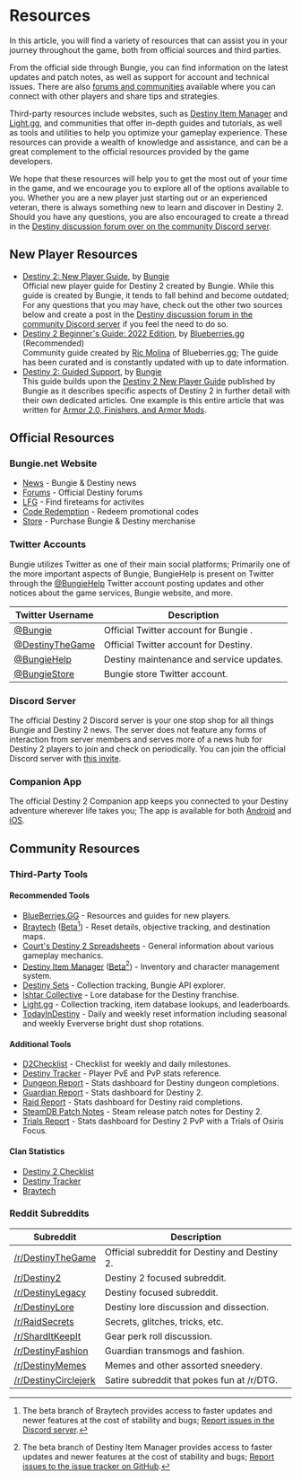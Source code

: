 # Resources
In this article, you will find a variety of resources that can assist you in your journey throughout the game, both from official sources and third parties.

From the official side through Bungie, you can find information on the latest updates and patch notes, as well as support for account and technical issues. There are also [forums and communities](https://www.bungie.net/en-US/Forums/Topics?pNumber=0&tSort=6&tType=0&d=3&lang=en) available where you can connect with other players and share tips and strategies.

Third-party resources include websites, such as [Destiny Item Manager](https://destinyitemmanager.com/) and [Light.gg](https://www.light.gg/), and communities that offer in-depth guides and tutorials, as well as tools and utilities to help you optimize your gameplay experience. These resources can provide a wealth of knowledge and assistance, and can be a great complement to the official resources provided by the game developers.

We hope that these resources will help you to get the most out of your time in the game, and we encourage you to explore all of the options available to you. Whether you are a new player just starting out or an experienced veteran, there is always something new to learn and discover in Destiny 2. Should you have any questions, you are also encouraged to create a thread in the [Destiny discussion forum over on the community Discord server](https://discord.com/channels/555868544244514836/1019732741950033921).

## New Player Resources
* [Destiny 2: New Player Guide](https://www.bungie.net/en/Guide/Destiny2), by [Bungie](https://www.bungie.net/) <br />
Official new player guide for Destiny 2 created by Bungie. While this guide is created by Bungie, it tends to fall behind and become outdated; For any questions that you may have, check out the other two sources below and create a post in the [Destiny discussion forum in the community Discord server](https://discord.com/channels/555868544244514836/1019732741950033921) if you feel the need to do so.
* [Destiny 2 Beginner's Guide: 2022 Edition](https://www.blueberries.gg/leveling/destiny-2-beginners-guide/), by [Blueberries.gg](https://www.blueberries.gg/) (Recommended)<br />
Community guide created by [Ric Molina](https://www.blueberries.gg/author/blueberry_1/) of Blueberries.gg; The guide has been curated and is constantly updated with up to date information.
* [Destiny 2: Guided Support](https://help.bungie.net/hc/en-us/articles/360048720972), by [Bungie](https://www.bungie.net/) <br />
This guide builds upon the [Destiny 2 New Player Guide](https://www.bungie.net/en/Guide/Destiny2) published by Bungie as it describes specific aspects of Destiny 2 in further detail with their own dedicated articles. One example is this entire article that was written for [Armor 2.0, Finishers, and Armor Mods](https://help.bungie.net/hc/en-us/articles/360049202371).


## Official Resources

### Bungie.net Website
* [News](https://www.bungie.net/en/News) - Bungie & Destiny news
* [Forums](https://www.bungie.net/en-US/Forums/) - Official Destiny forums
* [LFG](https://www.bungie.net/en/ClanV2/FireteamSearch) - Find fireteams for activites
* [Code Redemption](https://www.bungie.net/7/en/codes/redeem) - Redeem promotional codes
* [Store](https://bungiestore.com/) - Purchase Bungie & Destiny merchanise

### Twitter Accounts
Bungie utilizes Twitter as one of their main social platforms; Primarily one of the more important aspects of Bungie, BungieHelp is present on Twitter through the [@BungieHelp](https://twitter.com/BungieHelp) Twitter account posting updates and other notices about the game services, Bungie website, and more.

| Twitter Username                                      | Description                               |
| ----------------------------------------------------- | ----------------------------------------- |
| [@Bungie](https://twitter.com/Bungie)                 | Official Twitter account for Bungie .     |
| [@DestinyTheGame](https://twitter.com/DestinyTheGame) | Official Twitter account for Destiny.     |
| [@BungieHelp](https://twitter.com/BungieHelp)         | Destiny maintenance and service updates.  |
| [@BungieStore](https://twitter.com/BungieStore)       | Bungie store Twitter account.             |

### Discord Server
The official Destiny 2 Discord server is your one stop shop for all things Bungie and Destiny 2 news. The server does not feature any forms of interaction from server members and serves more of a news hub for Destiny 2 players to join and check on periodically. You can join the official Discord server with [this invite](https://discord.com/invite/destinygame).

### Companion App
The official Destiny 2 Companion app keeps you connected to your Destiny adventure wherever life takes you; The app is available for both [Android](https://play.google.com/store/apps/details?id=com.bungieinc.bungiemobile) and [iOS](https://apps.apple.com/us/app/bungie-mobile/id441444902).

## Community Resources

### Third-Party Tools

#### Recommended Tools
* [BlueBerries.GG](https://www.blueberries.gg/) - Resources and guides for new players.
* [Braytech](https://bray.tech/) ([Beta](https://beta.bray.tech/)[^1]) - Reset details, objective tracking, and destination maps.
* [Court's Destiny 2 Spreadsheets](https://spreadsheet.destiny.xeriscape.network/) - General information about various gameplay mechanics. 
* [Destiny Item Manager](https://app.destinyitemmanager.com/) ([Beta](https://beta.destinyitemmanager.com/)[^2]) - Inventory and character management system.
* [Destiny Sets](https://destinysets.com/) - Collection tracking, Bungie API explorer.
* [Ishtar Collective](https://www.ishtar-collective.net/) - Lore database for the Destiny franchise.
* [Light.gg](https://www.light.gg/) - Collection tracking, item database lookups, and leaderboards.
* [TodayInDestiny](https://www.todayindestiny.com/) - Daily and weekly reset information including seasonal and weekly Eververse bright dust shop rotations.

[^1]:
	The beta branch of Braytech provides access to faster updates and newer features at the cost of stability and bugs; [Report issues in the Discord server](https://discord.com/invite/8jESWWX).

[^2]:
	The beta branch of Destiny Item Manager provides access to faster updates and newer features at the cost of stability and bugs; [Report issues to the issue tracker on GitHub](https://github.com/DestinyItemManager/DIM/issues).

#### Additional Tools
* [D2Checklist](https://www.d2checklist.com/) - Checklist for weekly and daily milestones.
* [Destiny Tracker](https://destinytracker.com/) - Player PvE and PvP stats reference.
* [Dungeon Report](https://dungeon.report/) - Stats dashboard for Destiny dungeon completions.
* [Guardian Report](https://guardian.report/) - Stats dashboard for Destiny 2.
* [Raid Report](https://raid.report/) - Stats dashboard for Destiny raid completions.
* [SteamDB Patch Notes](https://steamdb.info/app/1085660/patchnotes/) - Steam release patch notes for Destiny 2.
* [Trials Report](https://trials.report/) - Stats dashboard for Destiny 2 PvP with a Trials of Osiris Focus.

#### Clan Statistics
* [Destiny 2 Checklist](https://www.d2checklist.com/clan/3794073/members)
* [Destiny Tracker](https://destinytracker.com/d2/clan/3794073/the-ngx-network)
* [Braytech](https://bray.tech/3/4611686018476217521/2305843009518756862/clan)


### Reddit Subreddits

| Subreddit                                                           | Description                                   |
|---------------------------------------------------------------------|-----------------------------------------------|
| [/r/DestinyTheGame](https://old.reddit.com/r/DestinyTheGame/)       | Official subreddit for Destiny and Destiny 2. |
| [/r/Destiny2](https://old.reddit.com/r/Destiny2/)                   | Destiny 2 focused subreddit.                  |
| [/r/DestinyLegacy](https://old.reddit.com/r/DestinyLegacy/)         | Destiny focused subreddit.                    |
| [/r/DestinyLore](https://old.reddit.com/r/DestinyLore/)             | Destiny lore discussion and dissection.       |
| [/r/RaidSecrets](https://old.reddit.com/r/RaidSecrets)              | Secrets, glitches, tricks, etc.               |
| [/r/ShardItKeepIt](https://old.reddit.com/r/ShardItKeepIt/)         | Gear perk roll discussion.                    |
| [/r/DestinyFashion](https://old.reddit.com/r/DestinyFashion/)       | Guardian transmogs and fashion.               |
| [/r/DestinyMemes](https://old.reddit.com/r/DestinyMemes/)           | Memes and other assorted sneedery.            |
| [/r/DestinyCirclejerk](https://old.reddit.com/r/DestinyCirclejerk/) | Satire subreddit that pokes fun at /r/DTG.    |